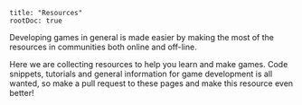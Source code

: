 ```
title: "Resources"
rootDoc: true
```

Developing games in general is made easier by making the most of the resources in communities both online and off-line. 

Here we are collecting resources to help you learn and make games. Code snippets, tutorials and general information for game development is all wanted, so make a pull request to these pages and make this resource even better!